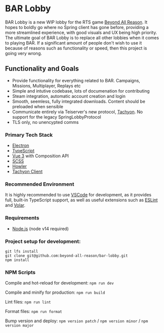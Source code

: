 # BAR Lobby

BAR Lobby is a new WIP lobby for the RTS game [Beyond All Reason](https://www.beyondallreason.info/). It hopes to boldly go where no Spring client has gone before, providing a more streamlined experience, with good visuals and UX being high priority. The ultimate goal of BAR Lobby is to replace all other lobbies when it comes to playing BAR. If a significant amount of people don't wish to use it because of reasons such as functionality or speed, then this project is going very wrong.

## Functionality and Goals

- Provide functionality for everything related to BAR. Campaigns, Missions, Multiplayer, Replays etc
- Simple and intutive codebase, lots of documenation for contributing
- Steam integration, automatic account creation and login
- Smooth, seemless, fully integrated downloads. Content should be preloaded when sensible
- Communicate entirely via Teiserver's new protocol, [Tachyon](https://github.com/beyond-all-reason/teiserver/tree/master/documents/tachyon). No support for the legacy SpringLobbyProtocol
- TLS only, no unencypted comms

### Primary Tech Stack
- [Electron](https://www.electronjs.org/)
- [TypeScript](https://www.typescriptlang.org/)
- [Vue 3](https://v3.vuejs.org/) with Composition API
- [SCSS](https://sass-lang.com/)
- [Howler](https://howlerjs.com/)
- [Tachyon Client](https://github.com/Jazcash/tachyon-client)

### Recommended Environment
It is highly recommended to use [VSCode](https://code.visualstudio.com/) for development, as it provides full, built-in TypeScript support, as well as useful extensions such as [ESLint](https://marketplace.visualstudio.com/items?itemName=dbaeumer.vscode-eslint) and [Volar](https://marketplace.visualstudio.com/items?itemName=johnsoncodehk.volar).

### Requirements
- [Node.js](https://nodejs.org/en/download/) (node v14 required)

### Project setup for development:

```
git lfs install
git clone git@github.com:beyond-all-reason/bar-lobby.git
npm install
```

### NPM Scripts

Compile and hot-reload for development: `npm run dev`

Compile and minify for production: `npm run build`

Lint files: `npm run lint`

Format files: `npm run format`

Bump version and deploy: `npm version patch` / `npm version minor` / `npm version major`
